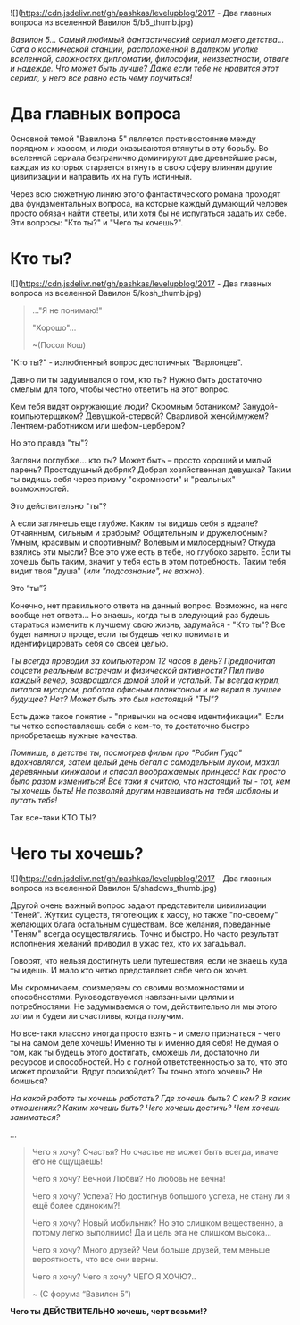 <!--
Title: Два главных вопроса из вселенной "Вавилон 5"
PostId: 8705790055954293121
Published: true
-->

![](https://cdn.jsdelivr.net/gh/pashkas/levelupblog/2017 - Два главных вопроса из вселенной Вавилон 5/b5_thumb.jpg)

*Вавилон 5... Самый любимый фантастический сериал моего детства... Сага о космической станции, расположенной в далеком уголке вселенной, сложностях дипломатии, философии, неизвестности, отваге и надежде. Что может быть лучше? Даже если тебе не нравится этот сериал, у него все равно есть чему поучиться!*

<!--more-->

# Два главных вопроса

Основной темой "Вавилона 5" является противостояние между порядком и хаосом, и люди оказываются втянуты в эту борьбу. Во вселенной сериала безгранично доминируют две древнейшие расы, каждая из которых старается втянуть в свою сферу влияния другие цивилизации и направить их на путь истинный.

Через всю сюжетную линию этого фантастического романа проходят два фундаментальных вопроса, на которые каждый думающий человек просто обязан найти ответы, или хотя бы не испугаться задать их себе. Эти вопросы: "Кто ты?" и "Чего ты хочешь?".

# Кто ты?

![](https://cdn.jsdelivr.net/gh/pashkas/levelupblog/2017 - Два главных вопроса из вселенной Вавилон 5/kosh_thumb.jpg)

> ..."Я не понимаю!"
>
> "Хорошо"...
>
> ~(Посол Кош)

"Кто ты?" - излюбленный вопрос деспотичных "Варлонцев".

Давно ли ты задумывался о том, кто ты? Нужно быть достаточно смелым для того, чтобы честно ответить на этот вопрос.

Кем тебя видят окружающие люди? Скромным ботаником? Занудой-компьютерщиком? Девушкой-стервой? Сварливой женой/мужем? Лентяем-работником или шефом-цербером?

Но это правда "ты"?

Загляни поглубже... кто ты? Может быть – просто хороший и милый парень? Простодушный добряк? Добрая хозяйственная девушка? Таким ты видишь себя через призму "скромности" и "реальных" возможностей.

Это действительно "ты"?

А если заглянешь еще глубже. Каким ты видишь себя в идеале? Отчаянным, сильным и храбрым? Общительным и дружелюбным? Умным, красивым и спортивным? Волевым и милосердным? Откуда взялись эти мысли? Все это уже есть в тебе, но глубоко зарыто. Если ты хочешь быть таким, значит у тебя есть в этом потребность. Таким тебя видит твоя "душа" (*или "подсознание", не важно*).

Это “ты”?

Конечно, нет правильного ответа на данный вопрос. Возможно, на него вообще нет ответа... Но знаешь, когда ты в следующий раз будешь стараться изменить к лучшему свою жизнь, задумайся - "Кто ты"? Все будет намного проще, если ты будешь четко понимать и идентифицировать себя со своей целью.

*Ты всегда проводил за компьютером 12 часов в день? Предпочитал соцсети реальным встречам и физической активности? Пил пиво каждый вечер, возвращался домой злой и усталый. Ты всегда курил, питался мусором, работал офисным планктоном и не верил в лучшее будущее? Нет? Может быть это был настоящий "ТЫ"?*

Есть даже такое понятие - "привычки на основе идентификации". Если ты четко сопоставляешь себя с кем-то, то достаточно быстро приобретаешь нужные качества.

*Помнишь, в детстве ты, посмотрев фильм про "Робин Гуда" вдохновлялся, затем целый день бегал с самодельным луком, махал деревянным кинжалом и спасал воображаемых принцесс! Как просто было разом измениться! Все таки я считаю, что настоящий ты - тот, кем ты хочешь быть! Не позволяй другим навешивать на тебя шаблоны и путать тебя!*

Так все-таки КТО ТЫ?

# Чего ты хочешь?

![](https://cdn.jsdelivr.net/gh/pashkas/levelupblog/2017 - Два главных вопроса из вселенной Вавилон 5/shadows_thumb.jpg)

Другой очень важный вопрос задают представители цивилизации "Теней". Жутких существ, тяготеющих к хаосу, но также "по-своему" желающих блага остальным существам. Все желания, поведанные "Теням" всегда осуществлялись. Точно и быстро. Но часто результат исполнения желаний приводил в ужас тех, кто их загадывал.

Говорят, что нельзя достигнуть цели путешествия, если не знаешь куда ты идешь. И мало кто четко представляет себе чего он хочет.

Мы скромничаем, соизмеряем со своими возможностями и способностями. Руководствуемся навязанными целями и потребностями. Не задумываемся о том, действительно ли мы этого хотим и будем ли счастливы, когда получим.

Но все-таки классно иногда просто взять - и смело признаться - чего ты на самом деле хочешь! Именно ты и именно для себя! Не думая о том, как ты будешь этого достигать, сможешь ли, достаточно ли ресурсов и способностей. Но с полной ответственностью за то, что это может произойти. Вдруг произойдет? Ты точно этого хочешь? Не боишься?

*На какой работе ты хочешь работать? Где хочешь быть? С кем? В каких отношениях? Каким хочешь быть? Чего хочешь достичь? Чем хочешь заниматься?*

*…*

> Чего я хочу? Счастья? Но счастье не может быть всегда, иначе его не ощущаешь!
>
> Чего я хочу? Вечной Любви? Но любовь не вечна!
>
> Чего я хочу? Успеха? Но достигнув большого успеха, не стану ли я ещё более одиноким?!.
>
> Чего я хочу? Новый мобильник? Но это слишком вещественно, а потому легко выполнимо! Да и цель эта не слишком высока...
>
> Чего я хочу? Много друзей? Чем больше друзей, тем меньше вероятность, что все они верны.
>
> Чего я хочу? Чего я хочу? ЧЕГО Я ХОЧЮ?..
>
> ~ (С форума “Вавилон 5”)

**Чего ты ДЕЙСТВИТЕЛЬНО хочешь, черт возьми!?**